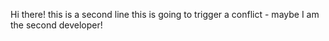 Hi there!
this is a second line
this is going to trigger a conflict  - maybe
I am the second developer!
